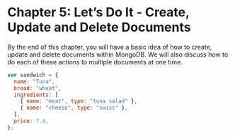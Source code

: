 # Chapter 5: Let’s Do It - Create, Update and Delete Documents

By the end of this chapter, you will have a basic idea of how to create, update and delete documents within MongoDB. We will also discuss how to do each of these actions to multiple documents at one time.

```javascript
var sandwich = {
  name: "Tuna",
  bread: "wheat",
  ingredients: [
    { name: "meat", type: "tuna salad" },
    { name: "cheese", type: "swiss" },
  ],
  price: 7.4,
};
```
